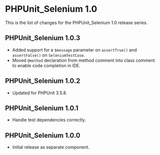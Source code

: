 PHPUnit_Selenium 1.0
====================

This is the list of changes for the PHPUnit_Selenium 1.0 release series.

PHPUnit_Selenium 1.0.3
----------------------

* Added support for a `$message` parameter on `assertTrue()` and `assertFalse()` on `SeleniumTestCase`.
* Moved `@method` declaration from method comment into class comment to enable code completion in IDE.

PHPUnit_Selenium 1.0.2
----------------------

* Updated for PHPUnit 3.5.8.

PHPUnit_Selenium 1.0.1
----------------------

* Handle test dependencies correctly.

PHPUnit_Selenium 1.0.0
----------------------

* Initial release as separate component.
